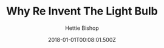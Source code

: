 ---
templateKey: thought-post
title: Why Re Invent The Light Bulb
url: http://example.com
author: Hettie Bishop
image: /uploads/lightbulb-thumbnail.jpg
date: 2018-01-01T00:08:01.500Z
---